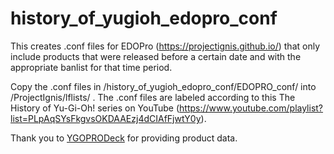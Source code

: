 # history_of_yugioh_edopro_conf

This creates .conf files for EDOPro (https://projectignis.github.io/) that only include products that were released before a certain date and with the appropriate banlist for that time period.

Copy the .conf files in /history_of_yugioh_edopro_conf/EDOPRO_conf/ into /ProjectIgnis/lflists/ . The .conf files are labeled according to this The History of Yu-Gi-Oh! series on YouTube (https://www.youtube.com/playlist?list=PLpAqSYsFkgvsOKDAAEzj4dCIAfFjwtY0y).

Thank you to [YGOPRODeck](https://db.ygoprodeck.com/) for providing product data.
